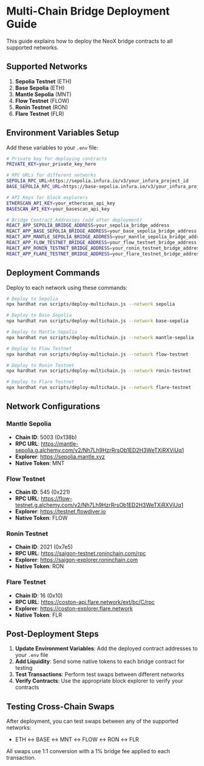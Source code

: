# Multi-Chain Bridge Deployment Guide

This guide explains how to deploy the NeoX bridge contracts to all supported networks.

## Supported Networks

1. **Sepolia Testnet** (ETH)
2. **Base Sepolia** (ETH)  
3. **Mantle Sepolia** (MNT)
4. **Flow Testnet** (FLOW)
5. **Ronin Testnet** (RON)
6. **Flare Testnet** (FLR)

## Environment Variables Setup

Add these variables to your `.env` file:

```bash
# Private key for deploying contracts
PRIVATE_KEY=your_private_key_here

# RPC URLs for different networks
SEPOLIA_RPC_URL=https://sepolia.infura.io/v3/your_infura_project_id
BASE_SEPOLIA_RPC_URL=https://base-sepolia.infura.io/v3/your_infura_project_id

# API Keys for block explorers
ETHERSCAN_API_KEY=your_etherscan_api_key
BASESCAN_API_KEY=your_basescan_api_key

# Bridge Contract Addresses (add after deployment)
REACT_APP_SEPOLIA_BRIDGE_ADDRESS=your_sepolia_bridge_address
REACT_APP_BASE_SEPOLIA_BRIDGE_ADDRESS=your_base_sepolia_bridge_address
REACT_APP_MANTLE_SEPOLIA_BRIDGE_ADDRESS=your_mantle_sepolia_bridge_address
REACT_APP_FLOW_TESTNET_BRIDGE_ADDRESS=your_flow_testnet_bridge_address
REACT_APP_RONIN_TESTNET_BRIDGE_ADDRESS=your_ronin_testnet_bridge_address
REACT_APP_FLARE_TESTNET_BRIDGE_ADDRESS=your_flare_testnet_bridge_address
```

## Deployment Commands

Deploy to each network using these commands:

```bash
# Deploy to Sepolia
npx hardhat run scripts/deploy-multichain.js --network sepolia

# Deploy to Base Sepolia
npx hardhat run scripts/deploy-multichain.js --network base-sepolia

# Deploy to Mantle Sepolia
npx hardhat run scripts/deploy-multichain.js --network mantle-sepolia

# Deploy to Flow Testnet
npx hardhat run scripts/deploy-multichain.js --network flow-testnet

# Deploy to Ronin Testnet
npx hardhat run scripts/deploy-multichain.js --network ronin-testnet

# Deploy to Flare Testnet
npx hardhat run scripts/deploy-multichain.js --network flare-testnet
```

## Network Configurations

### Mantle Sepolia
- **Chain ID**: 5003 (0x138b)
- **RPC URL**: https://mantle-sepolia.g.alchemy.com/v2/Nh7Lh9HzrRrsOb1ED2H3WeTXiRXViUq1
- **Explorer**: https://sepolia.mantle.xyz
- **Native Token**: MNT

### Flow Testnet
- **Chain ID**: 545 (0x221)
- **RPC URL**: https://flow-testnet.g.alchemy.com/v2/Nh7Lh9HzrRrsOb1ED2H3WeTXiRXViUq1
- **Explorer**: https://testnet.flowdiver.io
- **Native Token**: FLOW

### Ronin Testnet
- **Chain ID**: 2021 (0x7e5)
- **RPC URL**: https://saigon-testnet.roninchain.com/rpc
- **Explorer**: https://saigon-explorer.roninchain.com
- **Native Token**: RON

### Flare Testnet
- **Chain ID**: 16 (0x10)
- **RPC URL**: https://coston-api.flare.network/ext/bc/C/rpc
- **Explorer**: https://coston-explorer.flare.network
- **Native Token**: FLR

## Post-Deployment Steps

1. **Update Environment Variables**: Add the deployed contract addresses to your `.env` file
2. **Add Liquidity**: Send some native tokens to each bridge contract for testing
3. **Test Transactions**: Perform test swaps between different networks
4. **Verify Contracts**: Use the appropriate block explorer to verify your contracts

## Testing Cross-Chain Swaps

After deployment, you can test swaps between any of the supported networks:

- ETH ↔ BASE ↔ MNT ↔ FLOW ↔ RON ↔ FLR

All swaps use 1:1 conversion with a 1% bridge fee applied to each transaction. 